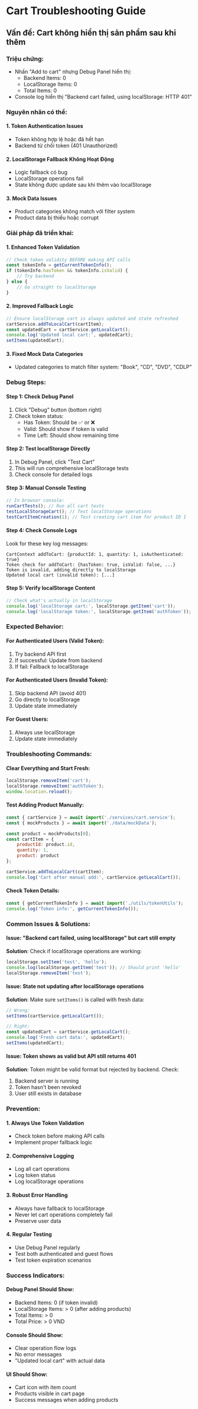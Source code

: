 # Cart Troubleshooting Guide

## Vấn đề: Cart không hiển thị sản phẩm sau khi thêm

### Triệu chứng:
- Nhấn "Add to cart" nhưng Debug Panel hiển thị:
  - Backend Items: 0
  - LocalStorage Items: 0
  - Total Items: 0
- Console log hiển thị "Backend cart failed, using localStorage: HTTP 401"

### Nguyên nhân có thể:

#### 1. Token Authentication Issues
- Token không hợp lệ hoặc đã hết hạn
- Backend từ chối token (401 Unauthorized)

#### 2. LocalStorage Fallback Không Hoạt Động
- Logic fallback có bug
- LocalStorage operations fail
- State không được update sau khi thêm vào localStorage

#### 3. Mock Data Issues
- Product categories không match với filter system
- Product data bị thiếu hoặc corrupt

### Giải pháp đã triển khai:

#### 1. Enhanced Token Validation
```typescript
// Check token validity BEFORE making API calls
const tokenInfo = getCurrentTokenInfo();
if (tokenInfo.hasToken && tokenInfo.isValid) {
    // Try backend
} else {
    // Go straight to localStorage
}
```

#### 2. Improved Fallback Logic
```typescript
// Ensure localStorage cart is always updated and state refreshed
cartService.addToLocalCart(cartItem);
const updatedCart = cartService.getLocalCart();
console.log('Updated local cart:', updatedCart);
setItems(updatedCart);
```

#### 3. Fixed Mock Data Categories
- Updated categories to match filter system: "Book", "CD", "DVD", "CDLP"

### Debug Steps:

#### Step 1: Check Debug Panel
1. Click "Debug" button (bottom right)
2. Check token status:
   - Has Token: Should be ✅ or ❌
   - Valid: Should show if token is valid
   - Time Left: Should show remaining time

#### Step 2: Test localStorage Directly
1. In Debug Panel, click "Test Cart"
2. This will run comprehensive localStorage tests
3. Check console for detailed logs

#### Step 3: Manual Console Testing
```javascript
// In browser console:
runCartTests(); // Run all cart tests
testLocalStorageCart(); // Test localStorage operations
testCartItemCreation(1); // Test creating cart item for product ID 1
```

#### Step 4: Check Console Logs
Look for these key log messages:
```
CartContext addToCart: {productId: 1, quantity: 1, isAuthenticated: true}
Token check for addToCart: {hasToken: true, isValid: false, ...}
Token is invalid, adding directly to localStorage
Updated local cart (invalid token): [...]
```

#### Step 5: Verify localStorage Content
```javascript
// Check what's actually in localStorage
console.log('localStorage cart:', localStorage.getItem('cart'));
console.log('localStorage token:', localStorage.getItem('authToken'));
```

### Expected Behavior:

#### For Authenticated Users (Valid Token):
1. Try backend API first
2. If successful: Update from backend
3. If fail: Fallback to localStorage

#### For Authenticated Users (Invalid Token):
1. Skip backend API (avoid 401)
2. Go directly to localStorage
3. Update state immediately

#### For Guest Users:
1. Always use localStorage
2. Update state immediately

### Troubleshooting Commands:

#### Clear Everything and Start Fresh:
```javascript
localStorage.removeItem('cart');
localStorage.removeItem('authToken');
window.location.reload();
```

#### Test Adding Product Manually:
```javascript
const { cartService } = await import('./services/cart.service');
const { mockProducts } = await import('./data/mockData');

const product = mockProducts[0];
const cartItem = {
    productId: product.id,
    quantity: 1,
    product: product
};

cartService.addToLocalCart(cartItem);
console.log('Cart after manual add:', cartService.getLocalCart());
```

#### Check Token Details:
```javascript
const { getCurrentTokenInfo } = await import('./utils/tokenUtils');
console.log('Token info:', getCurrentTokenInfo());
```

### Common Issues & Solutions:

#### Issue: "Backend cart failed, using localStorage" but cart still empty
**Solution**: Check if localStorage operations are working:
```javascript
localStorage.setItem('test', 'hello');
console.log(localStorage.getItem('test')); // Should print 'hello'
localStorage.removeItem('test');
```

#### Issue: State not updating after localStorage operations
**Solution**: Make sure `setItems()` is called with fresh data:
```javascript
// Wrong:
setItems(cartService.getLocalCart());

// Right:
const updatedCart = cartService.getLocalCart();
console.log('Fresh cart data:', updatedCart);
setItems(updatedCart);
```

#### Issue: Token shows as valid but API still returns 401
**Solution**: Token might be valid format but rejected by backend. Check:
1. Backend server is running
2. Token hasn't been revoked
3. User still exists in database

### Prevention:

#### 1. Always Use Token Validation
- Check token before making API calls
- Implement proper fallback logic

#### 2. Comprehensive Logging
- Log all cart operations
- Log token status
- Log localStorage operations

#### 3. Robust Error Handling
- Always have fallback to localStorage
- Never let cart operations completely fail
- Preserve user data

#### 4. Regular Testing
- Use Debug Panel regularly
- Test both authenticated and guest flows
- Test token expiration scenarios

### Success Indicators:

#### Debug Panel Should Show:
- Backend Items: 0 (if token invalid)
- LocalStorage Items: > 0 (after adding products)
- Total Items: > 0
- Total Price: > 0 VND

#### Console Should Show:
- Clear operation flow logs
- No error messages
- "Updated local cart" with actual data

#### UI Should Show:
- Cart icon with item count
- Products visible in cart page
- Success messages when adding products
